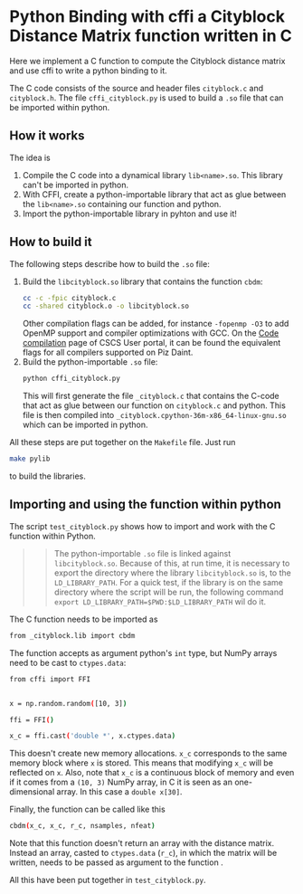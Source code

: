 # Python Binding with cffi a Cityblock Distance Matrix function written in C

Here we implement a C function to compute the Cityblock distance matrix and use cffi to write a python binding to
it.

The C code consists of the source and header files `cityblock.c` and `cityblock.h`. The file `cffi_cityblock.py` is used to build a `.so` file that can be imported within python.

## How it works
The idea is
 1. Compile the C code into a dynamical library `lib<name>.so`.
    This library can't be imported in python.
 2. With CFFI, create a python-importable library that act as glue between the
    `lib<name>.so` containing our function and python.
 3. Import the python-importable library in pyhton and use it!

## How to build it
The following steps describe how to build the `.so` file:
 1. Build the `libcityblock.so` library that contains the function `cbdm`:
    ```bash
    cc -c -fpic cityblock.c
    cc -shared cityblock.o -o libcityblock.so
    ```
    Other compilation flags can be added, for instance `-fopenmp -O3` to add OpenMP support and compiler optimizations with GCC.
    On the [Code compilation](https://user.cscs.ch/computing/compilation/) page of CSCS User portal, it can be found
    the equivalent flags for all compilers supported on Piz Daint.
 2. Build the python-importable `.so` file:
    ```bash
    python cffi_cityblock.py
    ```
    This will first generate the file `_cityblock.c` that contains the C-code that act as glue between our function on `cityblock.c` and python.
    This file is then compiled into `_cityblock.cpython-36m-x86_64-linux-gnu.so` which can be imported in python.

All these steps are put together on the `Makefile` file. Just run
```bash
make pylib
```
to build the libraries.

## Importing and using the function within python    
The script `test_cityblock.py` shows how to import and work with the C function within Python.

>>The python-importable `.so` file is linked against `libcityblock.so`.
    Because of this, at run time, it is necessary to export the directory where the library `libcityblock.so` is,
    to the `LD_LIBRARY_PATH`. For a quick test, if the library is on
    the same directory where the script will be run, the following command `export LD_LIBRARY_PATH=$PWD:$LD_LIBRARY_PATH` wil do it.
    
The C function needs to be imported as
```bash
from _cityblock.lib import cbdm
```

The function accepts as argument python's `int` type, but NumPy arrays need to be cast to `ctypes.data`:
```bash
from cffi import FFI


x = np.random.random([10, 3])

ffi = FFI()

x_c = ffi.cast('double *', x.ctypes.data)
```
This doesn't create new memory allocations. `x_c` corresponds to the same memory block where `x` is stored.
This means that modifying `x_c` will be reflected on `x`. Also, note that `x_c` is a continuous block of memory
and even if it comes from a `(10, 3)` NumPy array, in C it is seen as an one-dimensional array.
In this case a `double x[30]`.

Finally, the function can be called like this
```bash
cbdm(x_c, x_c, r_c, nsamples, nfeat)
```
Note that this function doesn't return an array with the distance matrix. Instead an array, casted
to `ctypes.data` (`r_c`), in which the matrix will be written, needs to be passed as argument to the function .

All this have been put together in `test_cityblock.py`.
